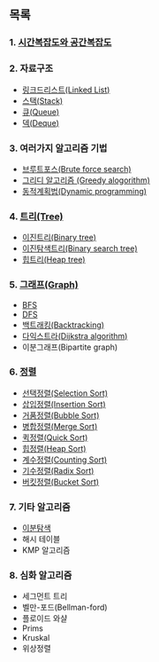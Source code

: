 ## 목록

### 1. [시간복잡도와 공간복잡도](./time_complexity/시간복잡도.md)

### 2. 자료구조
- [링크드리스트(Linked List)](./data_structure/링크드리스트.md)
- [스택(Stack)](./data_structure/스택.md)
- [큐(Queue)](./data_structure/큐.md)
- [덱(Deque)](./data_structure/덱.md)

### 3. 여러가지 알고리즘 기법
- [브루트포스(Brute force search)](./basic_algorithm/brute_force.md)
- [그리디 알고리즘 (Greedy alogorithm)](./basic_algorithm/greedy.md)
- [동적계획법(Dynamic programming)](./basic_algorithm/dp.md)

### 4. [트리(Tree)](./tree/트리.md)
- [이진트리(Binary tree)](./tree/이진트리.md)
- [이진탐색트리(Binary search tree)](./tree/이진탐색트리.md)
- [힙트리(Heap tree)](./tree/힙트리.md)


### 5. [그래프(Graph)](./graph/그래프.md)
- [BFS](./graph/BFS.md)
- [DFS](./graph/DFS.md)
- [백트래킹(Backtracking)](./graph/백트래킹.md)
- [다익스트라(Dijkstra algorithm)](./graph/다익스트라.md)
- 이분그래프(Bipartite graph)

### 6. [정렬](./sort/정렬.md)
- [선택정렬(Selection Sort)](./sort/선택정렬.md)
- [삽입정렬(Insertion Sort)](./sort/삽입정렬.md)
- [거품정렬(Bubble Sort)](./sort/거품정렬.md)
- [병합정렬(Merge Sort)](./sort/병합정렬.md)
- [퀵정렬(Quick Sort)](./sort/퀵정렬.md)
- [힙정렬(Heap Sort)](./sort/힙정렬.md)
- [계수정렬(Counting Sort)](./sort/계수정렬.md)
- [기수정렬(Radix Sort)](./sort/기수정렬.md)
- [버킷정렬(Bucket Sort)](./sort/버킷정렬.md)

### 7. 기타 알고리즘
- [이분탐색](./extra_algorithm/이분탐색.md)
- 해시 테이블
- KMP 알고리즘

### 8. 심화 알고리즘
- 세그먼트 트리
- 벨만-포드(Bellman-ford)
- 플로이드 와샬
- Prims
- Kruskal
- 위상정렬
